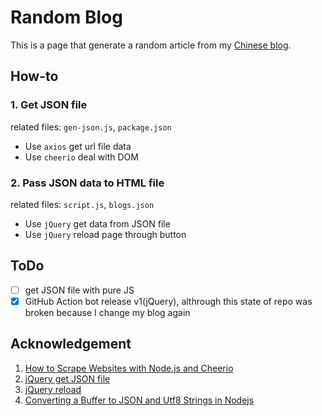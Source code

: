 # Random Blog

This is a page that generate a random article from my [Chinese blog](https://www.yidajiabei.xyz/blog/).

## How-to

### 1. Get JSON file

related files: `gen-json.js`, `package.json`

- Use `axios` get url file data
- Use `cheerio` deal with DOM

### 2. Pass JSON data to HTML file

related files: `script.js`, `blogs.json`

- Use `jQuery` get data from JSON file
- Use `jQuery` reload page through button

## ToDo

- [ ] get JSON file with pure JS
- [x] GitHub Action bot release v1(jQuery), althrough this state of repo was broken because I change my blog again

## Acknowledgement

1. [How to Scrape Websites with Node.js and Cheerio](https://www.freecodecamp.org/news/how-to-scrape-websites-with-node-js-and-cheerio/)
2. [jQuery get JSON file](https://stackoverflow.com/a/7346598/12539782)
3. [jQuery reload](https://stackoverflow.com/a/5404869/12539782)
4. [Converting a Buffer to JSON and Utf8 Strings in Nodejs](https://medium.com/hackernoon/https-medium-com-amanhimself-converting-a-buffer-to-json-and-utf8-strings-in-nodejs-2150b1e3de57)
